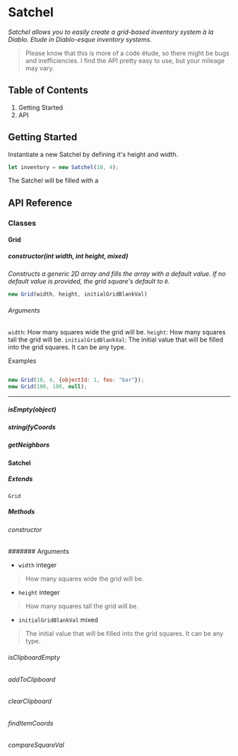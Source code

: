 # Satchel
*Satchel allows you to easily create a grid-based inventory system à la Diablo. Etude in Diablo-esque inventory systems.*
> Please know that this is more of a code étude, so there might be bugs and inefficiencies. I find the API pretty easy to use, but your mileage may vary.

## Table of Contents

1. Getting Started
1. API

## Getting Started

Instantiate a new Satchel by defining it's height and width.

```js
let inventory = new Satchel(10, 4);
```

The Satchel will be filled with a

## API Reference

### Classes

#### Grid

##### constructor(int width, int height, mixed)

*Constructs a generic 2D array and fills the array with a default value. If no default value is provided, the grid square's default  to `0`.*

```js
new Grid(width, height, initialGridBlankVal)
```

###### Arguments

`width`: How many squares wide the grid will be.
`height`: How many squares tall the grid will be.
`initialGridBlankVal`: The initial value that will be filled into the grid squares. It can be any type.

Examples

```js

new Grid(10, 4, {objectId: 1, foo: "bar"});
new Grid(100, 100, null);
```

---

##### isEmpty(object)
##### stringifyCoords
##### getNeighbors

#### Satchel

##### Extends
`Grid`

##### Methods

###### constructor
####### Arguments
- `width` integer
> How many squares wide the grid will be.
- `height` integer
> How many squares tall the grid will be.
- `initialGridBlankVal` mixed
> The initial value that will be filled into the grid squares. It can be any type.

###### isClipboardEmpty
###### addToClipboard
###### clearClipboard
###### findItemCoords
###### compareSquareVal

